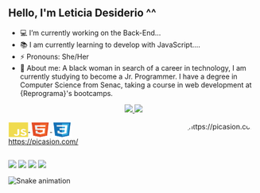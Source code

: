 
## Hello, I'm Leticia Desiderio ^^

- 💻 I’m currently working on the Back-End...
- 📚 I am currently learning to develop with JavaScript....
- ⚡ Pronouns: She/Her
- 🌈 About me: A black woman in search of a career in technology, I am currently studying to become a Jr. Programmer. I have a degree in Computer Science from Senac, taking a course in web development at {Reprograma}'s bootcamps.

<div align="center">
  <a href="https://github.com/letidesi">
  <img height="180em" src="https://github-readme-stats.vercel.app/api?username=letidesi&show_icons=true&theme=synthwave&include_all_commits=true&count_private=true"/>
  <img height="180em" src="https://github-readme-stats.vercel.app/api/top-langs/?username=letidesi&layout=compact&langs_count=7&theme=synthwave"/>
</div>
  <div style="display: inline_block"><br>
  <img align="center" alt="Leti-Js" height="30" width="40" src="https://raw.githubusercontent.com/devicons/devicon/master/icons/javascript/javascript-plain.svg">
  <img align="center" alt="Leti-HTML" height="30" width="40" src="https://raw.githubusercontent.com/devicons/devicon/master/icons/html5/html5-original.svg">
  <img align="center" alt="Leti-CSS" height="30" width="40" src="https://raw.githubusercontent.com/devicons/devicon/master/icons/css3/css3-original.svg">
 <a href="https://picasion.com/"><img align="right" src="https://i.picasion.com/pic91/970a7a642d1ad0bc1256acf703f0cd0c.gif" height="150" style="border-radius:50px; border="0" alt="https://picasion.com/" /></a><br /><a href="https://picasion.com/">https://picasion.com/</a>
</div>
  
  ##
  
<div> 
  <a href="https://www.instagram.com/letidesiderio/" target="_blank"><img src="https://img.shields.io/badge/-Instagram-%23E4405F?style=for-the-badge&logo=instagram&logoColor=white" target="_blank"></a>
  <a href="mailto:letidesiderio18@gmail.com"><img src="https://img.shields.io/badge/-Gmail-%23333?style=for-the-badge&logo=gmail&logoColor=white" target="_blank"></a>
  <a href="https://www.linkedin.com/in/let%C3%ADcia-desiderio-65a5171b8/" target="_blank"><img src="https://img.shields.io/badge/-LinkedIn-%230077B5?style=for-the-badge&logo=linkedin&logoColor=white" target="_blank"></a> 
  <a href="https://twitter.com/preta_bey" target="_blank"><img src="https://img.shields.io/badge/Twitter-1DA1F2?style=for-the-badge&logo=twitter&logoColor=white" target="_blank"></a>
  
    
  ![Snake animation](https://github.com/letidesi/letidesi/blob/output/github-contribution-grid-snake.svg)
</div>
   

 
